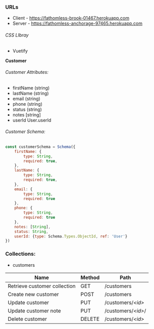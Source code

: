 ### URLs
* Client - https://fathomless-brook-01467.herokuapp.com
* Server - https://fathomless-anchorage-97465.herokuapp.com 

###### CSS LIbray
* Vuetify

**Customer**

###### Customer Attributes:

* firstName (string)
* lastName (string)
* email (string)
* phone (string)
* status (string)
* notes [string]
* userId User.userId

###### Customer Schema:
```javascript
const customerSchema = Schema({
    firstName: {
        type: String,
        required: true,
    },
    lastName: {
        type: String,
        required: true,
    },
    email: {
        type: String,
        required: true
    },
    phone: {
        type: String,
        required: true
    },
    notes: [String],
    status: String,
    userId: {type: Schema.Types.ObjectId, ref: 'User'}
})
```

### Collections:
* customers

Name                           | Method | Path
-------------------------------|--------|------------------
Retrieve customer collection   | GET    | /customers
Create new customer            | POST   | /customers
Update customer                | PUT    | /customers/*\<id\>*
Update customer note           | PUT    | /customers/*<id\>*/
Delete customer                | DELETE | /customers/*\<id\>*

